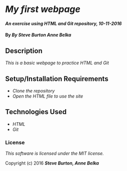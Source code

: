 # _My first webpage_

#### _An exercise using HTML and Git repository, 10-11-2016_

#### By _**By Steve Burton Anne Belka**_

## Description

_This is a basic webpage to practice HTML and Git_

## Setup/Installation Requirements

* _Clone the repository_
* _Open the HTML file to use the site_

## Technologies Used

* _HTML_
* _Git_

### License

*This software is licensed under the MIT license.*

Copyright (c) 2016 **_Steve Burton, Anne Belka_**
